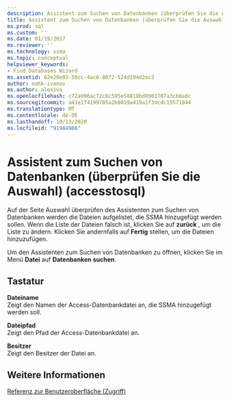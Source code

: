 ```yaml
---
description: Assistent zum Suchen von Datenbanken (überprüfen Sie die Auswahl) (accesstosql)
title: Assistent zum Suchen von Datenbanken (überprüfen Sie die Auswahl) (accesstosql) | Microsoft-Dokumentation
ms.prod: sql
ms.custom: ''
ms.date: 01/19/2017
ms.reviewer: ''
ms.technology: ssma
ms.topic: conceptual
helpviewer_keywords:
- Find Databases Wizard
ms.assetid: 62e20e03-50cc-4ac8-8072-524d194d2ec3
author: nahk-ivanov
ms.author: alexiva
ms.openlocfilehash: c72a996ac72c8c595e58818bd8901707a3cb8adc
ms.sourcegitcommit: a41e1f4199785a2b8019a419a1f3dcdc15571044
ms.translationtype: MT
ms.contentlocale: de-DE
ms.lasthandoff: 10/13/2020
ms.locfileid: "91984966"
---
```

# <a name="find-databases-wizard-verify-selection-accesstosql"></a>Assistent zum Suchen von Datenbanken (überprüfen Sie die Auswahl) (accesstosql)
Auf der Seite Auswahl überprüfen des Assistenten zum Suchen von Datenbanken werden die Dateien aufgelistet, die SSMA hinzugefügt werden sollen. Wenn die Liste der Dateien falsch ist, klicken Sie auf **zurück** , um die Liste zu ändern. Klicken Sie andernfalls auf **Fertig** stellen, um die Dateien hinzuzufügen.  
  
Um den Assistenten zum Suchen von Datenbanken zu öffnen, klicken Sie im Menü **Datei** auf **Datenbanken suchen**.  
  
## <a name="options"></a>Tastatur  
**Dateiname**  
Zeigt den Namen der Access-Datenbankdatei an, die SSMA hinzugefügt werden soll.  
  
**Dateipfad**  
Zeigt den Pfad der Access-Datenbankdatei an.  
  
**Besitzer**  
Zeigt den Besitzer der Datei an.  
  
## <a name="see-also"></a>Weitere Informationen  
[Referenz zur Benutzeroberfläche (Zugriff)](./user-interface-reference-accesstosql.md)  
